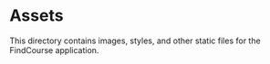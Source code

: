 # Assets
This directory contains images, styles, and other static files for the FindCourse application.

